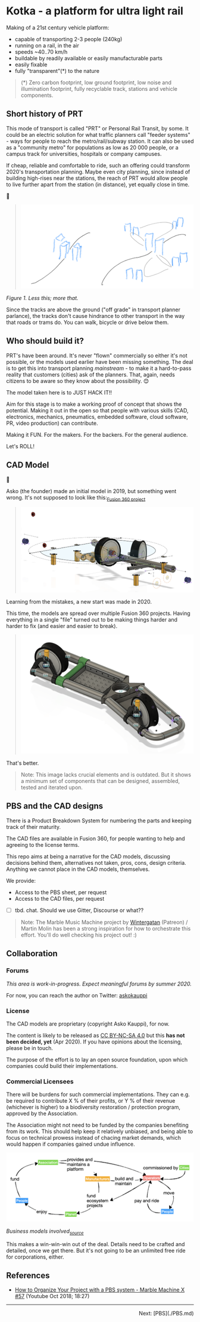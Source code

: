 # Kotka - a platform for ultra light rail

Making of a 21st century vehicle platform:

- capable of transporting 2-3 people (240kg)
- running on a rail, in the air
- speeds ~40..70 km/h
- buildable by readily available or easily manufacturable parts
- easily fixable
- fully "transparent"(*) to the nature

>(*) Zero carbon footprint, low ground footprint, low noise and illumination footprint, fully recyclable track, stations and vehicle components.

## Short history of PRT

This mode of transport is called "PRT" or Personal Rail Transit, by some. It could be an electric solution for what traffic planners call "feeder systems" - ways for people to reach the metro/rail/subway station. It can also be used as a "community metro" for populations as low as 20 000 people, or a campus track for universities, hospitals or company campuses.

If cheap, reliable and comfortable to ride, such an offering could transform 2020's transportation planning. Maybe even city planning, since instead of building high-rises near the stations, the reach of PRT would allow people to live further apart from the station (in distance), yet equally close in time.

🍌

>![](.images/less-this-more-that.png)

*Figure 1. Less this; more that.*

<!-- Editor's note: tbd. better picture one day #help -->

Since the tracks are above the ground ("off grade" in transport planner parlance), the tracks don't cause hindrance to other transport in the way that roads or trams do. You can walk, bicycle or drive below them.


## Who should build it?

PRT's have been around. It's never "flown" commercially so either it's not possible, or the models used earlier have been missing something. The deal is to get this into transport planning *mainstream* - to make it a hard-to-pass reality that customers (cities) ask of the planners. That, again, needs citizens to be aware so they know about the possibility. 😊

The model taken here is to JUST HACK IT!!

Aim for this stage is to make a working proof of concept that shows the potential. Making it out in the open so that people with various skills (CAD, electronics, mechanics, pneumatics, embedded software, cloud software, PR, video production) can contribute.

Making it FUN. For the makers. For the backers. For the general audience.

Let's ROLL! 



## CAD Model

🍌

Asko (the founder) made an initial model in 2019, but something went wrong. It's not supposed to look like this:<sub>[Fusion 360 project](https://a360.co/2sn1Wej)</sub>

>![](.images/not-supposed-to-look-so.png)

Learning from the mistakes, a new start was made in 2020.

This time, the models are spread over multiple Fusion 360 projects. Having everything in a single "file" turned out to be making things harder and harder to fix (and easier and easier to break).

>![](.images/looks-so.png)

That's better.

>Note: This image lacks crucial elements and is outdated. But it shows a minimum set of components that can be designed, assembled, tested and iterated upon.

## PBS and the CAD designs

There is a Product Breakdown System for numbering the parts and keeping track of their maturity.

The CAD files are available in Fusion 360, for people wanting to help and agreeing to the license terms.

This repo aims at being a narrative for the CAD models, discussing decisions behind them, alternatives not taken, pros, cons, design criteria. Anything we cannot place in the CAD models, themselves.

We provide:

- Access to the PBS sheet, per request
- Access to the CAD files, per request
- [ ] tbd. chat. Should we use Gitter, Discourse or what??

<!--
- [GitHub Issues](link tbd.), for raising concerns, ideas, and tracking the progress of individual designs
-->

>Note: The Marble Music Machine project by [Wintergatan](https://www.patreon.com/m/687732) (Patreon) / Martin Molin has been a strong inspiration for how to orchestrate this effort. You'll do well checking his project out! :)


## Collaboration

### Forums

*This area is work-in-progress. Expect meaningful forums by summer 2020.*

For now, you can reach the author on Twitter: [askokauppi](https://twitter.com/askokauppi)


<!-- disabled until we get the org up!

- The org would have its own (main) GitHub project and this as another.
- The org would have email etc. outside communications

- What chatting forum?
   - to be discussed, within the org (Gitter, Discourse, ...?)

The list below is about the larger association:

|tool|details|usage|
|---|---|---|
|gitter|(to be opened)|daily flowing stuff|
|GitHub|(to be opened)|version control|
|Google Docs/Sheets/Slides|(to be opened)|internal documents|
|Google Meet (now free!! May 2020)|(to be opened)|conference calls|

CAD specific:

|tool|details|usage|
|---|---|---|
|gitter|(to be opened)|daily flowing stuff|
|GitHub|(to be opened)|version control|
|GitHub Issues|(to be opened)|roadmap, ideas etc.|
|Fusion 360|(to be opened)|CAD collaboration|

In addition, the hosting ...(organization name)... has its own, internal forums.
-->

### License

The CAD models are proprietary (copyright Asko Kauppi), for now.

The content is likely to be released as [CC BY-NC-SA 4.0](https://creativecommons.org/licenses/by-nc-sa/4.0/deed.en) but this **has not been decided, yet** (Apr 2020). If you have opinions about the licensing, please be in touch.

The purpose of the effort is to lay an open source foundation, upon which companies could build their implementations.

### Commercial Licensees

There will be burdens for such commercial implementations. They can e.g. be required to contribute X % of their profits, or Y % of their revenue (whichever is higher) to a biodiversity restoration / protection program, approved by the Association.

The Association might not need to be funded by the companies benefiting from its work. This should help keep it relatively unbiased, and being able to focus on technical prowess instead of chacing market demands, which would happen if companies gained undue influence.

![](.images/business-models.png)

*Business models involved<sub>[source](https://www.icloud.com/keynote/0_tgC79crlpnkV4GVsyR2xs_A#Outstanding_-_association_business_model)</sub>*

This makes a win-win-win out of the deal. Details need to be crafted and detailed, once we get there. But it's not going to be an unlimited free ride for corporations, either.


## References

- [How to Organize Your Project with a PBS system - Marble Machine X #57](https://www.youtube.com/watch?v=zVyEsMiwvVc) (Youtube Oct 2018; 18:27)

---

<p align=right>Next: [PBS](./PBS.md)
